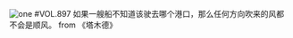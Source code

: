 ![one](http://image.wufazhuce.com/FnoVqQICYDgDRJJcXfFPjOFSqwhz)
#VOL.897
如果一艘船不知道该驶去哪个港口，那么任何方向吹来的风都不会是顺风。 from 《塔木德》